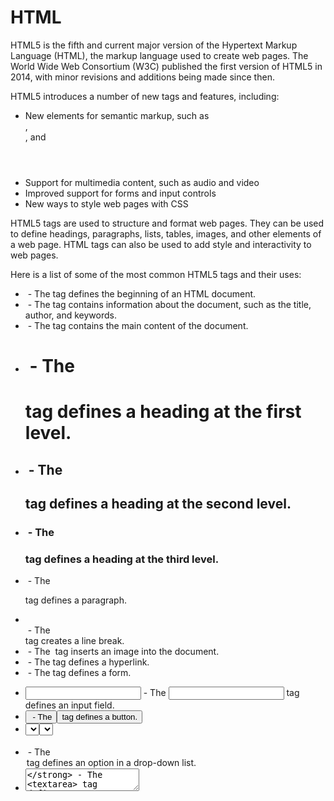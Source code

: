 # HTML

HTML5 is the fifth and current major version of the Hypertext Markup Language (HTML), the markup language used to create web pages. The World Wide Web Consortium (W3C) published the first version of HTML5 in 2014, with minor revisions and additions being made since then.

HTML5 introduces a number of new tags and features, including:

- New elements for semantic markup, such as <article>, <aside>, and <header>
- Support for multimedia content, such as audio and video
- Improved support for forms and input controls
- New ways to style web pages with CSS

HTML5 tags are used to structure and format web pages. They can be used to define headings, paragraphs, lists, tables, images, and other elements of a web page. HTML tags can also be used to add style and interactivity to web pages.

Here is a list of some of the most common HTML5 tags and their uses:

- **<html>** - The <html> tag defines the beginning of an HTML document.
- **<head>** - The <head> tag contains information about the document, such as the title, author, and keywords.
- **<body>** - The <body> tag contains the main content of the document.
- **<h1>** - The <h1> tag defines a heading at the first level.
- **<h2>** - The <h2> tag defines a heading at the second level.
- **<h3>** - The <h3> tag defines a heading at the third level.
- **<p>** - The <p> tag defines a paragraph.
- **<br>** - The <br> tag creates a line break.
- **<img>** - The <img> tag inserts an image into the document.
- **<a>** - The <a> tag defines a hyperlink.
- **<form>** - The <form> tag defines a form.
- **<input>** - The <input> tag defines an input field.
- **<button>** - The <button> tag defines a button.
- **<select>** - The <select> tag defines a drop-down list.
- **<option>** - The <option> tag defines an option in a drop-down list.
- **<textarea>** - The <textarea> tag defines a text area.
- **<ul>** - The <ul> tag defines an unordered list.
- **<ol>** - The <ol> tag defines an ordered list.
- **<li>** - The <li> tag defines a list item.
- **<table>** - The <table> tag defines a table.
- **<tr>** - The <tr> tag defines a row in a table.
- <td> - The <td> tag defines a cell in a table.

These are just a few of the many HTML5 tags that are available. For more information, please consult the W3C's HTML5 specifications.

# CSS

CSS stands for Cascading Style Sheets, which is a style sheet language used for describing the presentation of a document written in HTML or XML. CSS helps to separate the content from the presentation by defining how the HTML elements should be displayed on the web page.

CSS is used to style web pages, including layout, colors, fonts, and other visual effects. It provides a wide range of features and properties that can be applied to HTML elements to make them more visually appealing and attractive. Some of the popular CSS properties include font-size, color, background-color, margin, padding, border, and many more.

CSS has several benefits over traditional HTML styling methods. First, it provides a clear separation between the content and the presentation, making it easier to maintain and update web pages. Second, it enables the creation of consistent and uniform styles across multiple web pages, improving the overall user experience. Third, it allows for greater control over the layout and design of web pages, resulting in more visually appealing and engaging websites.

CSS is an integral part of modern web development, and it is essential for web designers and developers to have a good understanding of CSS to create effective and engaging web pages. There are many resources available online to learn CSS, including tutorials, blogs, and online courses.

In conclusion, CSS is a powerful tool for styling web pages and creating visually appealing and engaging websites. Its benefits include clear separation of content and presentation, consistency across multiple web pages, and greater control over layout and design. Anyone interested in web development should learn CSS to improve their skills and create better websites.

```css
 {
Color
Font Size
Background Color
Background
Height/Width
Box Model /* (Margin/Padding) */
Border
Border Radius
}
```